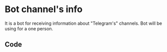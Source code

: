 # Bot channel's info
It is a bot for receiving information about "Telegram's" channels. Bot will be using for a one person.

## Code
